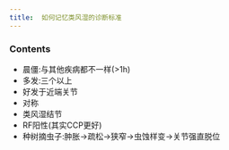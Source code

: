 ```yaml
---
title:  如何记忆类风湿的诊断标准
--- 
```


### Contents
- 晨僵:与其他疾病都不一样(>1h)
- 多发:三个以上
- 好发于近端关节
- 对称
- 类风湿结节
- RF阳性(其实CCP更好)
- 种树摘虫子:肿胀→疏松→狭窄→虫蚀样变→关节强直脱位
